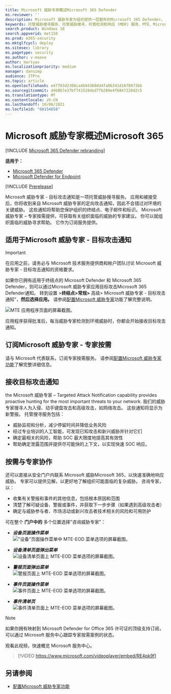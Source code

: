 ```yaml
---
title: Microsoft 威胁专家概述Microsoft 365 Defender
ms.reviewer: ''
description: Microsoft 威胁专家为组织提供一层额外的Microsoft 365 Defender。
keywords: 托管威胁搜寻服务、托管威胁搜寻、托管检测和响应 (MDR) 服务、MTE、Microsoft 威胁专家
search.product: Windows 10
search.appverid: met150
ms.prod: m365-security
ms.mktglfcycl: deploy
ms.sitesec: library
ms.pagetype: security
ms.author: v-maave
author: martyav
ms.localizationpriority: medium
manager: dansimp
audience: ITPro
ms.topic: article
ms.openlocfilehash: e47783d2308ca4b94360dd4fa06341d18f8973bb
ms.sourcegitcommit: d4b867e37bf741528ded7fb289e4f6847228d2c5
ms.translationtype: MT
ms.contentlocale: zh-CN
ms.lasthandoff: 10/06/2021
ms.locfileid: "60154658"
---
```

# <a name="microsoft-threat-experts-in-microsoft-365-overview"></a>Microsoft 威胁专家概述Microsoft 365

[!INCLUDE [Microsoft 365 Defender rebranding](../includes/microsoft-defender.md)]

**适用于：**

- [Microsoft 365 Defender](https://go.microsoft.com/fwlink/?linkid=2118804)
- [Microsoft Defender for Endpoint](https://go.microsoft.com/fwlink/p/?linkid=2154037)

[!INCLUDE [Prerelease](../includes/prerelease.md)]

Microsoft 威胁专家 - 目标攻击通知是一项托管威胁搜寻服务。 应用和被接受后，你将收到来自 Microsoft 威胁专家的定向攻击通知，因此不会错过对环境的关键威胁。 这些通知将帮助您保护组织的终结点、电子邮件和标识。
Microsoft 威胁专家 – 专家按需提供，可获取有关组织面临的威胁的专家建议。 你可以就组织面临的威胁寻求帮助。 它作为订阅服务提供。

## <a name="apply-for-microsoft-threat-experts--targeted-attack-notifications"></a>适用于Microsoft 威胁专家 - 目标攻击通知

> [!IMPORTANT]
> 在应用之前，请务必与 Microsoft 技术服务提供商和帐户团队讨论 Microsoft 威胁专家 - 目标攻击通知的资格要求。

如果你已拥有适用于终结点的 Microsoft Defender 和 Microsoft 365 Defender，则可以通过Microsoft 威胁专家应用目标攻击Microsoft 365 Defender通知。 转到设置 >**终结点>常规>** 高级> Microsoft 威胁专家 - 目标攻击通知"，**然后选择应用。** 请参阅[配置Microsoft 威胁专家](./configure-microsoft-threat-experts.md)功能了解完整说明。

![MTE 应用程序页面的屏幕截图。](../../media/mte/mte-collaboratewithmte.png)

应用程序获得批准后，每当威胁专家检测到环境威胁时，你都会开始接收目标攻击通知。

## <a name="subscribe-to-microsoft-threat-experts---experts-on-demand"></a>订阅Microsoft 威胁专家 - 专家按需

请与 Microsoft 代表联系，订阅专家按需服务。  请参阅[配置Microsoft 威胁专家功能](./configure-microsoft-threat-experts.md)了解完整详细信息。

## <a name="receive-targeted-attack-notification"></a>接收目标攻击通知

the Microsoft 威胁专家 – Targeted Attack Notification capability provides proactive hunting for the most important threats to your network. 我们的威胁专家搜寻人为入侵、动手键盘攻击和高级攻击，如网络攻击。 这些通知将显示为新警报。 托管搜寻服务包括：

- 威胁监视和分析，减少停留时间并降低业务风险
- 经过专业培训的人工智能，可发现已知攻击和新兴威胁并针对它们
- 确定最相关的风险，帮助 SOC 最大限度地提高其有效性
- 帮助确定泄露范围并提供尽可能快的上下文，以实现快速 SOC 响应。

## <a name="collaborate-with-experts-on-demand"></a>按需与专家协作

还可以直接从安全门户内联系 Microsoft 威胁Microsoft 365，以快速准确地响应威胁。  专家可以提供见解，以更好地了解组织可能面临的复杂威胁。  咨询专家，以：

- 收集有关警报和事件的其他信息，包括根本原因和范围
- 清楚了解可疑设备、警报或事件，并获取下一步步骤（如果遇到高级攻击者）
- 确定与威胁参与者、市场活动或新兴攻击者技术相关的风险和可用防护

可在整个 **门户中的** 多个位置选择"咨询威胁专家"：

- <i>**设备页面操作菜单**</i><BR>
!["设备"页面操作菜单中 MTE-EOD 菜单选项的屏幕截图。](../../media/mte/device-actions-mte-highlighted.png)

- <i>**设备清单页面弹出菜单**</i><BR>
![设备清单页面上 MTE-EOD 菜单选项的屏幕截图。](../../media/mte/device-inventory-mte-highlighted.png)

- <i>**警报页面弹出菜单**</i><BR>
![警报页面上 MTE-EOD 菜单选项的屏幕截图。](../../media/mte/alerts-actions-mte-highlighted.png)

- <i>**事件页面操作菜单**</i><BR>
![事件页面上 MTE-EOD 菜单选项的屏幕截图。](../../media/mte/incidents-action-mte-highlighted.png)

- <i>**事件清单页**</i><BR>
![事件清单页面上 MTE-EOD 菜单选项的屏幕截图。](../../media/mte/incidents-inventory-mte-highlighted.png)

> [!NOTE]
> 如果你拥有映射到 Microsoft Defender for Office 365 许可证的顶级支持订阅，可以通过 Microsoft 服务中心跟踪专家按需案例的状态。

观看此视频，快速概览 Microsoft 服务中心。

> [!VIDEO https://www.microsoft.com/videoplayer/embed/RE4pk9f]

## <a name="see-also"></a>另请参阅

- [配置Microsoft 威胁专家功能](./configure-microsoft-threat-experts.md)
